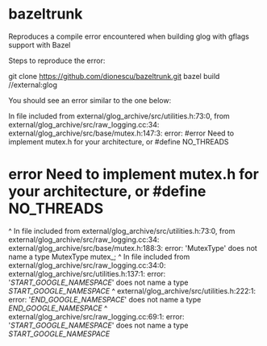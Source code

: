 # bazeltrunk
Reproduces a compile error encountered when building glog with gflags support with Bazel

Steps to reproduce the error:

git clone https://github.com/dionescu/bazeltrunk.git
bazel build //external:glog

You should see an error similar to the one below:

In file included from external/glog_archive/src/utilities.h:73:0,
                 from external/glog_archive/src/raw_logging.cc:34:
external/glog_archive/src/base/mutex.h:147:3: error: #error Need to implement mutex.h for your architecture, or #define NO_THREADS
 # error Need to implement mutex.h for your architecture, or #define NO_THREADS
   ^
In file included from external/glog_archive/src/utilities.h:73:0,
                 from external/glog_archive/src/raw_logging.cc:34:
external/glog_archive/src/base/mutex.h:188:3: error: 'MutexType' does not name a type
   MutexType mutex_;
   ^
In file included from external/glog_archive/src/raw_logging.cc:34:0:
external/glog_archive/src/utilities.h:137:1: error: '_START_GOOGLE_NAMESPACE_' does not name a type
 _START_GOOGLE_NAMESPACE_
 ^
external/glog_archive/src/utilities.h:222:1: error: '_END_GOOGLE_NAMESPACE_' does not name a type
 _END_GOOGLE_NAMESPACE_
 ^
external/glog_archive/src/raw_logging.cc:69:1: error: '_START_GOOGLE_NAMESPACE_' does not name a type
 _START_GOOGLE_NAMESPACE_

